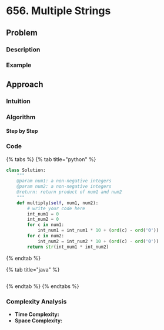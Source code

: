 # 656. Multiple Strings

## Problem

### Description

### Example

## Approach

### Intuition

### Algorithm

#### Step by Step

### Code

{% tabs %}
{% tab title="python" %}
```python
class Solution:
    """
    @param num1: a non-negative integers
    @param num2: a non-negative integers
    @return: return product of num1 and num2
    """
    def multiply(self, num1, num2):
        # write your code here
        int_num1 = 0
        int_num2 = 0
        for c in num1:
            int_num1 = int_num1 * 10 + (ord(c) - ord('0'))
        for c in num2:
            int_num2 = int_num2 * 10 + (ord(c) - ord('0'))
        return str(int_num1 * int_num2)
```
{% endtab %}

{% tab title="java" %}
```

```
{% endtab %}
{% endtabs %}

### Complexity Analysis

* **Time Complexity:**
* **Space Complexity:**

